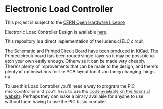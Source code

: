 # Electronic Load Controller

This project is subject to the [CERN Open Hardware Licence](http://www.ohwr.org/attachments/2388/cern_ohl_v_1_2.txt)

Electronic Load Controller Design is available [here](http://ludens.cl/Electron/picelc/picelc.html).

This repository is a direct implementation of the ludens.cl ELC circuit.

The Schematic and Printed Circuit Board have been produced in
[KiCad](http://kicad.org). The Printed circuit board has been routed
single-layer so it may be possible to etch your own easily enough. Otherwise it
can be made very cheaply. There's plenty of improvements that can be made to
the design, and there's plenty of optimisations for the PCB layout too if you
fancy changing things up.

To use this Load Controller you'll need a way to program the PIC microcontroller
and you'll have to use the [code available on the lidens.cl website](http://ludens.cl/Electron/picelc/picelc.bas).
Perhaps they can make a binary available for anyone to use without them having
to use the PIC basic compiler.
